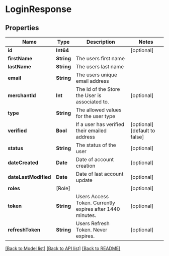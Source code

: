 # LoginResponse

## Properties
Name | Type | Description | Notes
------------ | ------------- | ------------- | -------------
**id** | **Int64** |  | [optional] 
**firstName** | **String** | The users first name | 
**lastName** | **String** | The users last name | 
**email** | **String** | The users unique email address | 
**merchantId** | **Int** | The Id of the Store the User is associated to. | [optional] 
**type** | **String** | The allowed values for the user type | 
**verified** | **Bool** | If a user has verified their emailed address | [optional] [default to false]
**status** | **String** | The status of the user | [optional] 
**dateCreated** | **Date** | Date of account creation | [optional] 
**dateLastModified** | **Date** | Date of last account update | [optional] 
**roles** | [Role] |  | [optional] 
**token** | **String** | Users Access Token. Currently expires after 1440 minutes. | [optional] 
**refreshToken** | **String** | Users Refresh Token. Never expires. | [optional] 

[[Back to Model list]](../README.md#documentation-for-models) [[Back to API list]](../README.md#documentation-for-api-endpoints) [[Back to README]](../README.md)


